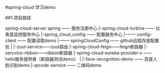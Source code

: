 #spring-cloud 学习demo

##1.项目路径

spring-cloud-server spring —— 服务注册中心
|-spring-cloud-turbine —— 仪表盘监控服务中心
|-spring_cloud_config —— 配置服务中心
|-—— config-client —— 配置读取demo
|-—— springCloudConfig —— github远程存放配置处
|
|-zuul-service——zuul路由
|-spring-cloud-feign——feign断路器
|-sercvice-ribbon——ribbon断路器
|-spring-cloud-eureka-provider-x —— hello服务提供者（断路器测试demo）
|
|-face-recognition-demo —— 百度人脸识别demo
|-qrcode-service  —— 二维码demo
